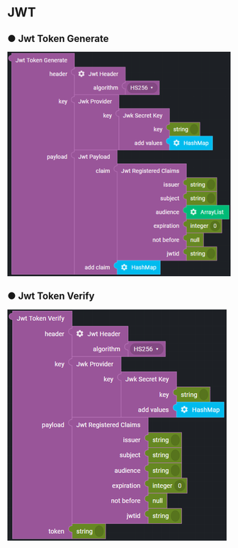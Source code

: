 # JWT

## ● Jwt Token Generate

![](../../../.gitbook/assets/image%20%28253%29.png)

## ● Jwt Token Verify

![](../../../.gitbook/assets/image%20%28289%29.png)

